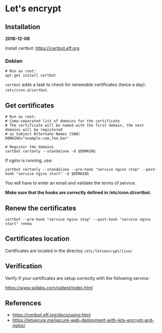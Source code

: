# Let's encrypt

## Installation
**2016-12-08**

Install certbot: https://certbot.eff.org

### Debian

```shell
# Run as root:
apt-get install certbot
```

`certbot` adds a task to check for renewable certificates (twice a day): `/etc/cron.d/certbot`.

## Get certificates

```shell
# Run as root:
# Coma-separated list of domains for the certificate
# The certificate will be named with the first domain, the next domains will be registered
# as Subject Alternate Names (SAN)
DOMAINS="example.com,foo.bar"

# Register the domains
certbot certonly --standalone -d $DOMAINS
```

If _nginx_ is running, use:

```shell
certbot certonly --standalone --pre-hook "service nginx stop" --post-hook "service nginx start" -d $DOMAINS
```

You will have to enter an email and validate the terms of service.

**Make sure that the hooks are correctly defined in /etc/cron.d/certbot.**

## Renew the certificates

```shell
certbot --pre-hook "service nginx stop" --post-hook "service nginx start" renew
```

## Certificates location

Certificates are located in the directoy `/etc/letsencrypt/live/`

## Verification

Verify if your certificates are setup correctly with the following service:

https://www.ssllabs.com/ssltest/index.html

## References

- https://certbot.eff.org/docs/using.html
- https://letsecure.me/secure-web-deployment-with-lets-encrypt-and-nginx/
